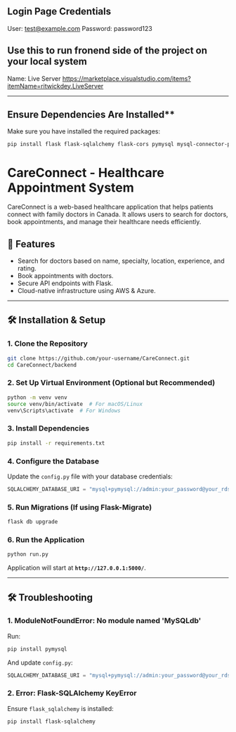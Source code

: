 ## Login Page Credentials
User: test@example.com
Password: password123

## Use this to run fronend side of the project on your local system
Name: Live Server
https://marketplace.visualstudio.com/items?itemName=ritwickdey.LiveServer

---

## Ensure Dependencies Are Installed**
Make sure you have installed the required packages:
```sh
pip install flask flask-sqlalchemy flask-cors pymysql mysql-connector-python
```



# CareConnect - Healthcare Appointment System

CareConnect is a web-based healthcare application that helps patients connect with family doctors in Canada. It allows users to search for doctors, book appointments, and manage their healthcare needs efficiently.

## 🚀 Features
- Search for doctors based on name, specialty, location, experience, and rating.
- Book appointments with doctors.
- Secure API endpoints with Flask.
- Cloud-native infrastructure using AWS & Azure.

---

## 🛠 Installation & Setup

### **1. Clone the Repository**
```sh
git clone https://github.com/your-username/CareConnect.git
cd CareConnect/backend
```

### **2. Set Up Virtual Environment (Optional but Recommended)**
```sh
python -m venv venv
source venv/bin/activate  # For macOS/Linux
venv\Scripts\activate  # For Windows
```

### **3. Install Dependencies**
```sh
pip install -r requirements.txt
```

### **4. Configure the Database**
Update the `config.py` file with your database credentials:
```python
SQLALCHEMY_DATABASE_URI = "mysql+pymysql://admin:your_password@your_rds_endpoint/careconnect"
```

### **5. Run Migrations (If using Flask-Migrate)**
```sh
flask db upgrade
```

### **6. Run the Application**
```sh
python run.py
```
Application will start at **`http://127.0.0.1:5000/`**.

---

## 🛠 Troubleshooting

### **1. ModuleNotFoundError: No module named 'MySQLdb'**
Run:
```sh
pip install pymysql
```
And update `config.py`:
```python
SQLALCHEMY_DATABASE_URI = "mysql+pymysql://admin:your_password@your_rds_endpoint/careconnect"
```

### **2. Error: Flask-SQLAlchemy KeyError**
Ensure `flask_sqlalchemy` is installed:
```sh
pip install flask-sqlalchemy
```